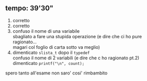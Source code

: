 ## tempo: 39'30"

1. corretto
2. corretto
3. confuso il nome di una variabile  
   sbagliato a fare una stupida operazione (e dire che ci ho pure ragionato...  
   magari col foglio di carta sotto va meglio)
4. dimenticato `slista_t` dopo il `typedef`  
   confuso il nome di 2 variabili (e dire che c ho ragionato pt.2)  
   dimenticato `printf("\n", count);` 

spero tanto all'esame non saro' cosi' rimbambito
